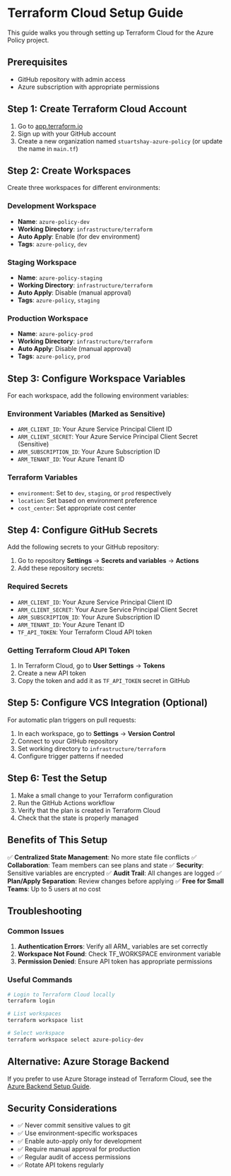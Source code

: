 # Terraform Cloud Setup Guide

This guide walks you through setting up Terraform Cloud for the Azure Policy project.

## Prerequisites

- GitHub repository with admin access
- Azure subscription with appropriate permissions

## Step 1: Create Terraform Cloud Account

1. Go to [app.terraform.io](https://app.terraform.io)
2. Sign up with your GitHub account
3. Create a new organization named `stuartshay-azure-policy` (or update the name in `main.tf`)

## Step 2: Create Workspaces

Create three workspaces for different environments:

### Development Workspace
- **Name**: `azure-policy-dev`
- **Working Directory**: `infrastructure/terraform`
- **Auto Apply**: Enable (for dev environment)
- **Tags**: `azure-policy`, `dev`

### Staging Workspace
- **Name**: `azure-policy-staging`
- **Working Directory**: `infrastructure/terraform`
- **Auto Apply**: Disable (manual approval)
- **Tags**: `azure-policy`, `staging`

### Production Workspace
- **Name**: `azure-policy-prod`
- **Working Directory**: `infrastructure/terraform`
- **Auto Apply**: Disable (manual approval)
- **Tags**: `azure-policy`, `prod`

## Step 3: Configure Workspace Variables

For each workspace, add the following environment variables:

### Environment Variables (Marked as Sensitive)
- `ARM_CLIENT_ID`: Your Azure Service Principal Client ID
- `ARM_CLIENT_SECRET`: Your Azure Service Principal Client Secret (Sensitive)
- `ARM_SUBSCRIPTION_ID`: Your Azure Subscription ID
- `ARM_TENANT_ID`: Your Azure Tenant ID

### Terraform Variables
- `environment`: Set to `dev`, `staging`, or `prod` respectively
- `location`: Set based on environment preference
- `cost_center`: Set appropriate cost center

## Step 4: Configure GitHub Secrets

Add the following secrets to your GitHub repository:

1. Go to repository **Settings** → **Secrets and variables** → **Actions**
2. Add these repository secrets:

### Required Secrets
- `ARM_CLIENT_ID`: Your Azure Service Principal Client ID
- `ARM_CLIENT_SECRET`: Your Azure Service Principal Client Secret
- `ARM_SUBSCRIPTION_ID`: Your Azure Subscription ID
- `ARM_TENANT_ID`: Your Azure Tenant ID
- `TF_API_TOKEN`: Your Terraform Cloud API token

### Getting Terraform Cloud API Token
1. In Terraform Cloud, go to **User Settings** → **Tokens**
2. Create a new API token
3. Copy the token and add it as `TF_API_TOKEN` secret in GitHub

## Step 5: Configure VCS Integration (Optional)

For automatic plan triggers on pull requests:

1. In each workspace, go to **Settings** → **Version Control**
2. Connect to your GitHub repository
3. Set working directory to `infrastructure/terraform`
4. Configure trigger patterns if needed

## Step 6: Test the Setup

1. Make a small change to your Terraform configuration
2. Run the GitHub Actions workflow
3. Verify that the plan is created in Terraform Cloud
4. Check that the state is properly managed

## Benefits of This Setup

✅ **Centralized State Management**: No more state file conflicts
✅ **Collaboration**: Team members can see plans and state
✅ **Security**: Sensitive variables are encrypted
✅ **Audit Trail**: All changes are logged
✅ **Plan/Apply Separation**: Review changes before applying
✅ **Free for Small Teams**: Up to 5 users at no cost

## Troubleshooting

### Common Issues

1. **Authentication Errors**: Verify all ARM_ variables are set correctly
2. **Workspace Not Found**: Check TF_WORKSPACE environment variable
3. **Permission Denied**: Ensure API token has appropriate permissions

### Useful Commands

```bash
# Login to Terraform Cloud locally
terraform login

# List workspaces
terraform workspace list

# Select workspace
terraform workspace select azure-policy-dev
```

## Alternative: Azure Storage Backend

If you prefer to use Azure Storage instead of Terraform Cloud, see the [Azure Backend Setup Guide](AZURE_BACKEND_SETUP.md).

## Security Considerations

- ✅ Never commit sensitive values to git
- ✅ Use environment-specific workspaces
- ✅ Enable auto-apply only for development
- ✅ Require manual approval for production
- ✅ Regular audit of access permissions
- ✅ Rotate API tokens regularly
